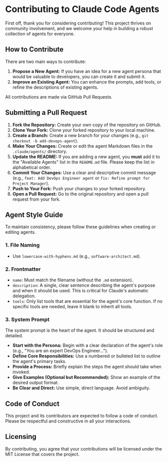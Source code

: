# Contributing to Claude Code Agents

First off, thank you for considering contributing! This project thrives on community involvement, and we welcome your help in building a robust collection of agents for everyone.

## How to Contribute

There are two main ways to contribute:

1.  **Propose a New Agent:** If you have an idea for a new agent persona that would be valuable to developers, you can create it and submit it.
2.  **Improve an Existing Agent:** You can enhance the prompts, add tools, or refine the descriptions of existing agents.

All contributions are made via GitHub Pull Requests.

## Submitting a Pull Request

1.  **Fork the Repository:** Create your own copy of the repository on GitHub.
2.  **Clone Your Fork:** Clone your forked repository to your local machine.
3.  **Create a Branch:** Create a new branch for your changes (e.g., `git checkout -b add-devops-agent`).
4.  **Make Your Changes:** Create or edit the agent Markdown files in the `.claude/agents/` directory.
5.  **Update the README:** If you are adding a new agent, you **must** add it to the "Available Agents" list in the `README.md` file. Please keep the list in alphabetical order.
6.  **Commit Your Changes:** Use a clear and descriptive commit message (e.g., `feat: Add DevOps Engineer agent` or `fix: Refine prompt for Project Manager`).
7.  **Push to Your Fork:** Push your changes to your forked repository.
8.  **Open a Pull Request:** Go to the original repository and open a pull request from your fork.

## Agent Style Guide

To maintain consistency, please follow these guidelines when creating or editing agents.

### 1. File Naming

-   Use `lowercase-with-hyphens.md` (e.g., `software-architect.md`).

### 2. Frontmatter

-   `name`: Must match the filename (without the `.md` extension).
-   `description`: A single, clear sentence describing the agent's purpose and when it should be used. This is critical for Claude's automatic delegation.
-   `tools`: Only list tools that are essential for the agent's core function. If no specific tools are needed, leave it blank to inherit all tools.

### 3. System Prompt

The system prompt is the heart of the agent. It should be structured and detailed.

-   **Start with the Persona:** Begin with a clear declaration of the agent's role (e.g., "You are an expert DevOps Engineer...").
-   **Define Core Responsibilities:** Use a numbered or bulleted list to outline the agent's primary tasks.
-   **Provide a Process:** Briefly explain the steps the agent should take when invoked.
-   **Give Examples (Optional but Recommended):** Show an example of the desired output format.
-   **Be Clear and Direct:** Use simple, direct language. Avoid ambiguity.

## Code of Conduct

This project and its contributors are expected to follow a code of conduct. Please be respectful and constructive in all your interactions.

## Licensing

By contributing, you agree that your contributions will be licensed under the MIT License that covers the project.
